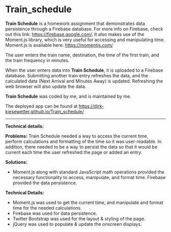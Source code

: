 # Train_schedule

**Train Schedule** is a homework assignment that demonstrates data persistence through a Firebase database. For more info on Firebase, check out this link: https://firebase.google.com/. It also makes use of the Moment.js library, which is very useful for accessing and manipulating time. Moment.js is available here: https://momentjs.com/

The user enters the train name, destination, the time of the first train, and the train frequency in minutes. 

When the user enters data into **Train Schedule**, it is uploaded to a Firebase database. Submitting another train entry refreshes the data, and the calculated data (Next Arrival and Minutes Away) is updated. Refreshing the web browser will also update the data.

**Train Schedule** was coded by me, and is maintained by me. 

The deployed app can be found at https://dirk-kiesewetter.github.io/Train_schedule/

_____________________________________________________________________________________________
**Technical details:**

**Problems:**
Train Schedule needed a way to access the current time, perform calculations and formatting of the time so it was user-readable. In addition, there needed to be a way to persist the data so that it would be current each time the user refreshed the page or added an entry.

**Solutions:**
* Moment.js along with standard JavaScript math operations provided the necessary functionality to access, manipulate, and format time. Firebase provided the data persistence.

**Technical Details:**
* Moment.js was used to get the current time, and manipulate and format time for the needed calculations.
* Firebase was used for data persistence.
* Twitter Bootstrap was used for the layout & styling of the page.
* jQuery was used to populate & update the onscreen displays.